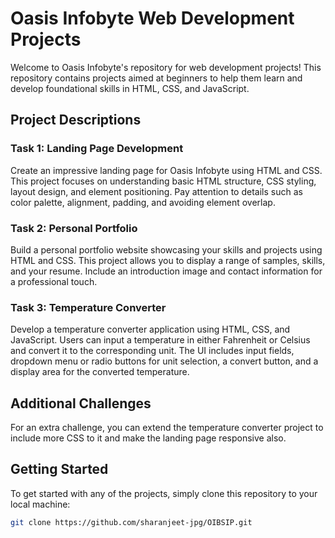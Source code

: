 # Oasis Infobyte Web Development Projects

Welcome to Oasis Infobyte's repository for web development projects! This repository contains projects aimed at beginners to help them learn and develop foundational skills in HTML, CSS, and JavaScript.

## Project Descriptions

### Task 1: Landing Page Development

Create an impressive landing page for Oasis Infobyte using HTML and CSS. This project focuses on understanding basic HTML structure, CSS styling, layout design, and element positioning. Pay attention to details such as color palette, alignment, padding, and avoiding element overlap.

### Task 2: Personal Portfolio

Build a personal portfolio website showcasing your skills and projects using HTML and CSS. This project allows you to display a range of samples, skills, and your resume. Include an introduction image and contact information for a professional touch.

### Task 3: Temperature Converter

Develop a temperature converter application using HTML, CSS, and JavaScript. Users can input a temperature in either Fahrenheit or Celsius and convert it to the corresponding unit. The UI includes input fields, dropdown menu or radio buttons for unit selection, a convert button, and a display area for the converted temperature.

## Additional Challenges

For an extra challenge, you can extend the temperature converter project to include more CSS to it and make the landing page responsive also.

## Getting Started

To get started with any of the projects, simply clone this repository to your local machine:

```bash
git clone https://github.com/sharanjeet-jpg/OIBSIP.git
